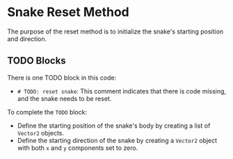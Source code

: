 # Snake Reset Method

The purpose of the reset method is to initialize the snake's starting position and direction.

## TODO Blocks

There is one TODO block in this code:

* `# TODO: reset snake`: This comment indicates that there is code missing, and the snake needs to be reset.

To complete the `TODO` block:

* Define the starting position of the snake's body by creating a list of `Vector2` objects.
* Define the starting direction of the snake by creating a `Vector2` object with both `x` and `y` components set to zero.
